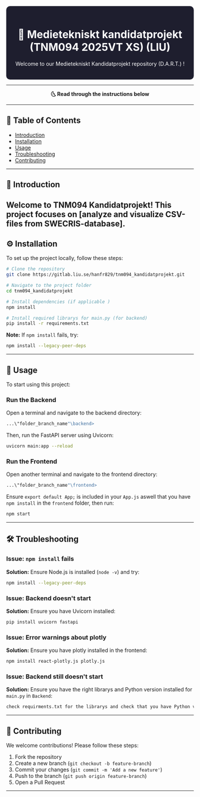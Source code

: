 <div align="center" style="background-color: #1e1e2e; padding: 20px; border-radius: 10px; color: white;">
  <h1>🚀 Medietekniskt kandidatprojekt (TNM094 2025VT XS) (LIU)</h1>
  <p>Welcome to our Medietekniskt Kandidatprojekt repository (D.A.R.T.) !</p>
</div>

---

<p align="center">
  <strong>🌜 Read through the instructions below</strong>
</p>

---

## 📌 Table of Contents
- [Introduction](#introduction)
- [Installation](#installation)
- [Usage](#usage)
- [Troubleshooting](#troubleshooting)
- [Contributing](#contributing)

---

## 🎯 Introduction
Welcome to **TNM094 Kandidatprojekt**! This project focuses on **[analyze and visualize CSV-files from SWECRIS-database]**.
---

## ⚙️ Installation
To set up the project locally, follow these steps:

```bash
# Clone the repository
git clone https://gitlab.liu.se/hanfr829/tnm094_kandidatprojekt.git

# Navigate to the project folder
cd tnm094_kandidatprojekt

# Install dependencies (if applicable )
npm install

# Install required librarys for main.py (for backend)
pip install -r requirements.txt 
```

**Note:** If `npm install` fails, try:
```bash
npm install --legacy-peer-deps
```

---

## 🚀 Usage
To start using this project:

### **Run the Backend**
Open a terminal and navigate to the backend directory:
```bash
...\"folder_branch_name"\backend>
```
Then, run the FastAPI server using Uvicorn:
```bash
uvicorn main:app --reload
```

### **Run the Frontend**
Open another terminal and navigate to the frontend directory:
```bash
...\"folder_branch_name"\frontend>
```
Ensure `export default App;` is included in your `App.js` aswell that you have `npm install` in the `frontend` folder, then run:
```bash
npm start
```

---

## 🛠 Troubleshooting
### Issue: `npm install` fails
**Solution:** Ensure Node.js is installed (`node -v`) and try:
```bash
npm install --legacy-peer-deps
```

### Issue: Backend doesn't start
**Solution:** Ensure you have Uvicorn installed:
```bash
pip install uvicorn fastapi
```

### Issue: Error warnings about plotly
**Solution:** Ensure you have plotly installed in the frontend:
```bash
npm install react-plotly.js plotly.js
```

### Issue: Backend still doesn't start
**Solution:** Ensure you have the right librarys and Python version installed for `main.py` in `Backend`:
```bash
check requirments.txt for the librarys and check that you have Python version 3.13 on your pc
```
---

## 🤝 Contributing
We welcome contributions! Please follow these steps:
1. Fork the repository
2. Create a new branch (`git checkout -b feature-branch`)
3. Commit your changes (`git commit -m 'Add a new feature'`)
4. Push to the branch (`git push origin feature-branch`)
5. Open a Pull Request

---

